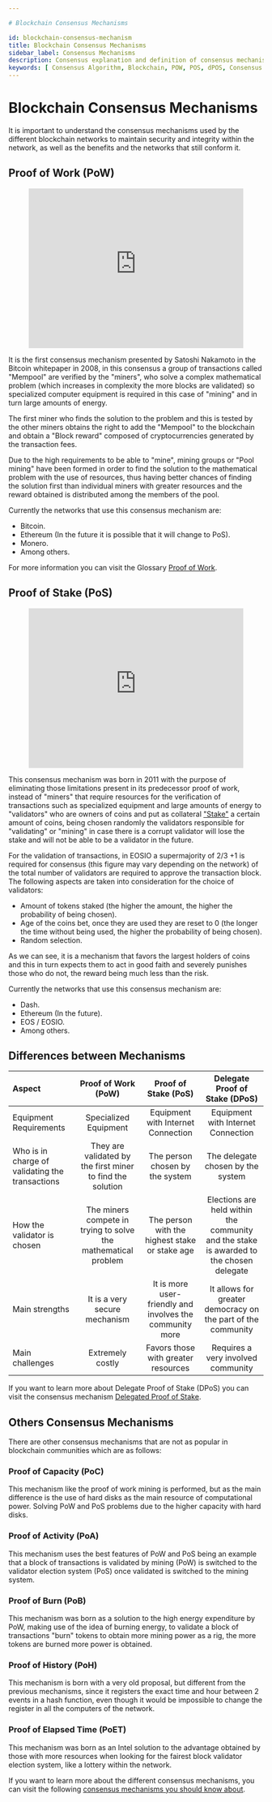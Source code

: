 ```yaml
---

# Blockchain Consensus Mechanisms

id: blockchain-consensus-mechanism
title: Blockchain Consensus Mechanisms
sidebar_label: Consensus Mechanisms
description: Consensus explanation and definition of consensus mechanisms for the blockchain
keywords: [ Consensus Algorithm, Blockchain, POW, POS, dPOS, Consensus Mechanisms, Proof of Work, Proof of Stake, Delegated Proof of Stake ]
---
```


# Blockchain Consensus Mechanisms


It is important to understand the consensus mechanisms used by the different blockchain networks to maintain security and integrity within the network, as well as the benefits and the networks that still conform it.

## Proof of Work (PoW)

<figure class="video_container">
  <iframe width="100%" height="315" src="https://www.youtube.com/embed/3EUAcxhuoU4" frameborder="0" allowfullscreen="true"> </iframe>
</figure>

It is the first consensus mechanism presented by Satoshi Nakamoto in the Bitcoin whitepaper in 2008, in this consensus a group of transactions called "Mempool" are verified by the "miners", who solve a complex mathematical problem (which increases in complexity the more blocks are validated) so specialized computer equipment is required in this case of "mining" and in turn large amounts of energy.

The first miner who finds the solution to the problem and this is tested by the other miners obtains the right to add the "Mempool" to the blockchain and obtain a "Block reward" composed of cryptocurrencies generated by the transaction fees.

Due to the high requirements to be able to "mine", mining groups or "Pool mining" have been formed in order to find the solution to the mathematical problem with the use of resources, thus having better chances of finding the solution first than individual miners with greater resources and the reward obtained is distributed among the members of the pool.

Currently the networks that use this consensus mechanism are:

- Bitcoin.
- Ethereum (In the future it is possible that it will change to PoS).
- Monero.
- Among others.

For more information you can visit the Glossary [Proof of Work](https://docs.edenia.com/docs/tools/glossary#proof-of-work).

## Proof of Stake (PoS)

<figure class="video_container">
  <iframe width="100%" height="315" src="https://www.youtube.com/embed/psKDXvXdr7k" frameborder="0" allowfullscreen="true"> </iframe>
</figure>

This consensus mechanism was born in 2011 with the purpose of eliminating those limitations present in its predecessor proof of work, instead of "miners" that require resources for the verification of transactions such as specialized equipment and large amounts of energy to "validators" who are owners of coins and put as collateral ["Stake"](https://docs.edenia.com/docs/tools/glossary/#stake) a certain amount of coins, being chosen randomly the validators responsible for "validating" or "mining" in case there is a corrupt validator will lose the stake and will not be able to be a validator in the future.

For the validation of transactions, in EOSIO a supermajority of 2/3 +1 is required for consensus (this figure may vary depending on the network) of the total number of validators are required to approve the transaction block. The following aspects are taken into consideration for the choice of validators:

- Amount of tokens staked (the higher the amount, the higher the probability of being chosen).
- Age of the coins bet, once they are used they are reset to 0 (the longer the time without being used, the higher the probability of being chosen).
- Random selection.

As we can see, it is a mechanism that favors the largest holders of coins and this in turn expects them to act in good faith and severely punishes those who do not, the reward being much less than the risk.

Currently the networks that use this consensus mechanism are:

- Dash.
- Ethereum (In the future).
- EOS / EOSIO.
- Among others.

## Differences between Mechanisms

| Aspect | Proof of Work (PoW) | Proof of Stake (PoS) | Delegate Proof of Stake (DPoS) |
| :---- | :----: | :----: | :----: |  
| Equipment Requirements | Specialized Equipment | Equipment with Internet Connection | Equipment with Internet Connection |  
| Who is in charge of validating the transactions | They are validated by the first miner to find the solution | The person chosen by the system | The delegate chosen by the system | The delegate chosen by the system |
| How the validator is chosen | The miners compete in trying to solve the mathematical problem | The person with the highest stake or stake age | Elections are held within the community and the stake is awarded to the chosen delegate | The person with the highest stake or stake age | The person with the highest stake or stake age is chosen
| Main strengths | It is a very secure mechanism | It is more user-friendly and involves the community more | It allows for greater democracy on the part of the community | It is a very safe mechanism
| Main challenges | Extremely costly | Favors those with greater resources | Requires a very involved community |

If you want to learn more about Delegate Proof of Stake (DPoS) you can visit the consensus mechanism [Delegated Proof of Stake](https://docs.edenia.com/docs/blockchain-web3/eos-learn/consensus-mechanism#delegated-proof-of-stake-dpos).

## Others Consensus Mechanisms

There are other consensus mechanisms that are not as popular in blockchain communities which are as follows:

### Proof of Capacity (PoC)

This mechanism like the proof of work mining is performed, but as the main difference is the use of hard disks as the main resource of computational power. Solving PoW and PoS problems due to the higher capacity with hard disks.

### Proof of Activity (PoA)

This mechanism uses the best features of PoW and PoS being an example that a block of transactions is validated by mining (PoW) is switched to the validator election system (PoS) once validated is switched to the mining system.

### Proof of Burn (PoB)

This mechanism was born as a solution to the high energy expenditure by PoW, making use of the idea of burning energy, to validate a block of transactions "burn" tokens to obtain more mining power as a rig, the more tokens are burned more power is obtained.

### Proof of History (PoH)

This mechanism is born with a very old proposal, but different from the previous mechanisms, since it registers the exact time and hour between 2 events in a hash function, even though it would be impossible to change the register in all the computers of the network.

### Proof of Elapsed Time (PoET)

This mechanism was born as an Intel solution to the advantage obtained by those with more resources when looking for the fairest block validator election system, like a lottery within the network.


If you want to learn more about the different consensus mechanisms, you can visit the following [consensus mechanisms you should know about](https://www.allerin.com/blog/8-blockchain-consensus-mechanisms-you-should-know-about).
